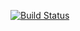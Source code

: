 [![Build Status](https://travis-ci.org/MariaNosova111/deposit-calc.svg?branch=master)](https://travis-ci.org/MariaNosova111/deposit-calc)
